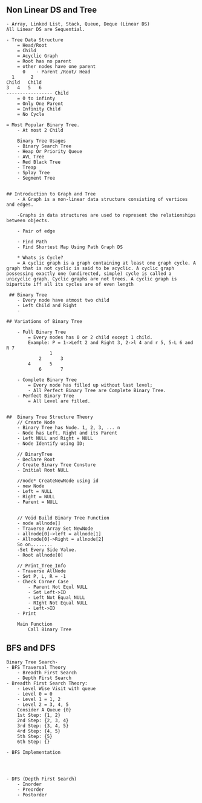 ## Non Linear DS and Tree 
    - Array, Linked List, Stack, Queue, Deque (Linear DS)
    All Linear DS are Sequential. 

    - Tree Data Structure 
        = Head/Root
        = Child 
        = Acyclic Graph
        = Root has no parent 
        = other nodes have one parent
          0    - Parent /Root/ Head
      1      2
    Child   Child 
    3   4   5   6
    ----------------- Child 
        = 0 to infinty 
        = Only One Parent 
        = Infinity Child 
        = No Cycle 
    
    = Most Popular Binary Tree. 
        - At most 2 Child 

        Binary Tree Usages
        - Binary Search Tree
        - Heap Or Priority Queue
        - AVL Tree
        - Red Black Tree
        - Treap 
        - Splay Tree
        - Segment Tree


    ## Introduction to Graph and Tree
        - A Graph is a non-linear data structure consisting of vertices and edges.

        -Graphs in data structures are used to represent the relationships between objects.

        - Pair of edge 

        - Find Path 
        - Find Shortest Map Using Path Graph DS

        * Whats is Cycle? 
        = A cyclic graph is a graph containing at least one graph cycle. A graph that is not cyclic is said to be acyclic. A cyclic graph possessing exactly one (undirected, simple) cycle is called a unicyclic graph. Cyclic graphs are not trees. A cyclic graph is bipartite iff all its cycles are of even length 

     ## Binary Tree
        - Every node have atmost two child 
        - Left Child and Right 
        - 

    ## Variations of Binary Tree 
        
        - Full Binary Tree
            = Every nodes has 0 or 2 child except 1 child.
            Example: P = 1->Left 2 and Right 3, 2->l 4 and r 5, 5-L 6 and R 7
                    1
                2       3
            4       5
                6       7

        - Complete Binary Tree
            = Every node has filled up without last level;
            - All Perfect Binary Tree are Complete Binary Tree.
        - Perfect Binary Tree 
            = All Level are filled. 


    ##  Binary Tree Structure Theory 
        // Create Node 
        - Binary Tree has Node. 1, 2, 3, ... n 
        - Node has Left, Right and its Parent 
        - Left NULL and Right = NULL 
        - Node Identify using ID; 

        // BinaryTree
        - Declare Root 
        / Create Binary Tree Consture 
        - Initial Root NULL 

        //node* CreateNewNode using id
        - new Node 
        - Left = NULL 
        - Right = NULL 
        - Parent = NULL 


        // Void Build Binary Tree Function 
        - node allnode[]
        - Traverse Array Set NewNode 
        - allnode[0]->left = allnode[1]
        - Allnode[0]->Right = allnode[2]
        So on........
        -Set Every Side Value. 
        - Root allnode[0]

        // Print_Tree_Info
        - Traverse AllNode 
        - Set P, L, R = -1 
        - Check Corner Case 
            - Parent Not Equl NULL
            - Set Left->ID  
            - Left Not Equal NULL 
            - RIght Not Equal NULL 
            - Left->ID 
        - Print 

        Main Function 
            Call Binary Tree 
            
    
## BFS and DFS 
    Binary Tree Search- 
    - BFS Traversal Theory
        - Breadth First Search 
        - Depth First Search  
    - Breadth First Search Theory: 
        - Level Wise Visit with queue 
        - Level 0 = 0
        - Level 1 = 1, 2
        - Level 2 = 3, 4, 5 
        Consider A Queue {0}
        1st Step: {1, 2}
        2nd Step: {2, 3, 4}
        3rd Step: {3, 4, 5}
        4rd Step: {4, 5}
        5th Step: {5}
        6th Step: {}

    - BFS Implementation 
        



    - DFS (Depth First Search)
        - Inorder 
        - Preorder 
        - Postorder 




    



    